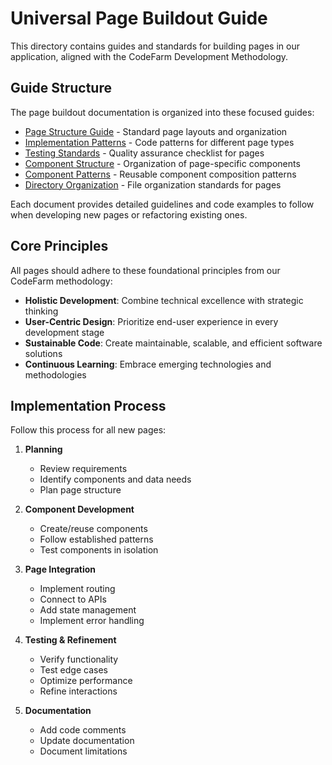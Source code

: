 
# Universal Page Buildout Guide

This directory contains guides and standards for building pages in our application, aligned with the CodeFarm Development Methodology.

## Guide Structure

The page buildout documentation is organized into these focused guides:

- [Page Structure Guide](./PageStructureGuide.md) - Standard page layouts and organization
- [Implementation Patterns](./ImplementationPatterns.md) - Code patterns for different page types
- [Testing Standards](./TestingStandards.md) - Quality assurance checklist for pages
- [Component Structure](./ComponentStructureGuide.md) - Organization of page-specific components
- [Component Patterns](./ComponentPatterns.md) - Reusable component composition patterns
- [Directory Organization](./DirectoryOrganization.md) - File organization standards for pages

Each document provides detailed guidelines and code examples to follow when developing new pages or refactoring existing ones.

## Core Principles

All pages should adhere to these foundational principles from our CodeFarm methodology:

- **Holistic Development**: Combine technical excellence with strategic thinking
- **User-Centric Design**: Prioritize end-user experience in every development stage
- **Sustainable Code**: Create maintainable, scalable, and efficient software solutions
- **Continuous Learning**: Embrace emerging technologies and methodologies

## Implementation Process

Follow this process for all new pages:

1. **Planning**
   - Review requirements
   - Identify components and data needs
   - Plan page structure

2. **Component Development**
   - Create/reuse components
   - Follow established patterns
   - Test components in isolation

3. **Page Integration**
   - Implement routing
   - Connect to APIs
   - Add state management
   - Implement error handling

4. **Testing & Refinement**
   - Verify functionality
   - Test edge cases
   - Optimize performance
   - Refine interactions

5. **Documentation**
   - Add code comments
   - Update documentation
   - Document limitations
